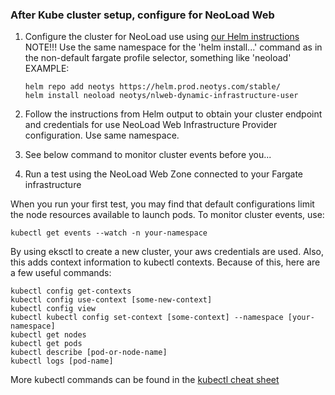 ### After Kube cluster setup, configure for NeoLoad Web ###

1. Configure the cluster for NeoLoad use using [our Helm instructions](https://www.neotys.com/documents/doc/nlweb/latest/en/html/#39459.htm#o39461)
    NOTE!!! Use the same namespace for the 'helm install...' command as in the non-default fargate profile selector, something like 'neoload'
    EXAMPLE:
    ```
    helm repo add neotys https://helm.prod.neotys.com/stable/
    helm install neoload neotys/nlweb-dynamic-infrastructure-user
    ```

2. Follow the instructions from Helm output to obtain your cluster endpoint and credentials for use NeoLoad Web Infrastructure Provider configuration. Use same namespace.
3. See below command to monitor cluster events before you...
4. Run a test using the NeoLoad Web Zone connected to your Fargate infrastructure

When you run your first test, you may find that default configurations limit the node resources available to launch pods. To monitor cluster events, use:

```kubectl get events --watch -n your-namespace```

By using eksctl to create a new cluster, your aws credentials are used. Also, this adds context information to kubectl contexts. Because of this, here are a few useful commands:

```
kubectl config get-contexts
kubectl config use-context [some-new-context]
kubectl config view
kubectl kubectl config set-context [some-context] --namespace [your-namespace]
kubectl get nodes
kubectl get pods
kubectl describe [pod-or-node-name]
kubectl logs [pod-name]
```

More kubectl commands can be found in the [kubectl cheat sheet](https://kubernetes.io/docs/reference/kubectl/cheatsheet/)
